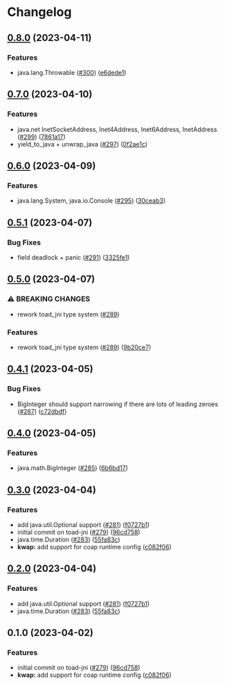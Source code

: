 # Changelog

## [0.8.0](https://github.com/toad-lib/toad/compare/toad-jni-v0.7.0...toad-jni-v0.8.0) (2023-04-11)


### Features

* java.lang.Throwable ([#300](https://github.com/toad-lib/toad/issues/300)) ([e6dede1](https://github.com/toad-lib/toad/commit/e6dede1a7a85ed6ebd409dc5ddbea056e9e67337))

## [0.7.0](https://github.com/toad-lib/toad/compare/toad-jni-v0.6.0...toad-jni-v0.7.0) (2023-04-10)


### Features

* java.net InetSocketAddress, Inet4Address, Inet6Address, InetAddress ([#299](https://github.com/toad-lib/toad/issues/299)) ([7861a17](https://github.com/toad-lib/toad/commit/7861a17fdf63c707bd17a47ccbf710331fb02986))
* yield_to_java + unwrap_java ([#297](https://github.com/toad-lib/toad/issues/297)) ([0f2ae1c](https://github.com/toad-lib/toad/commit/0f2ae1c6f582e6ead1218faf6d91496a29e7e7b5))

## [0.6.0](https://github.com/toad-lib/toad/compare/toad-jni-v0.5.1...toad-jni-v0.6.0) (2023-04-09)


### Features

* java.lang.System, java.io.Console ([#295](https://github.com/toad-lib/toad/issues/295)) ([30ceab3](https://github.com/toad-lib/toad/commit/30ceab3aca138b3a436ce59ada517211b98cbca8))

## [0.5.1](https://github.com/toad-lib/toad/compare/toad-jni-v0.5.0...toad-jni-v0.5.1) (2023-04-07)


### Bug Fixes

* field deadlock + panic ([#291](https://github.com/toad-lib/toad/issues/291)) ([3325fe1](https://github.com/toad-lib/toad/commit/3325fe123ffb58353479753187acba67fa8200a8))

## [0.5.0](https://github.com/toad-lib/toad/compare/toad-jni-v0.4.1...toad-jni-v0.5.0) (2023-04-07)


### ⚠ BREAKING CHANGES

* rework toad_jni type system ([#289](https://github.com/toad-lib/toad/issues/289))

### Features

* rework toad_jni type system ([#289](https://github.com/toad-lib/toad/issues/289)) ([9b20ce7](https://github.com/toad-lib/toad/commit/9b20ce7b441e195e03768dbb0621f20e75ae7353))

## [0.4.1](https://github.com/toad-lib/toad/compare/toad-jni-v0.4.0...toad-jni-v0.4.1) (2023-04-05)


### Bug Fixes

* BigInteger should support narrowing if there are lots of leading zeroes ([#287](https://github.com/toad-lib/toad/issues/287)) ([c72dbdf](https://github.com/toad-lib/toad/commit/c72dbdfb0cd486fded8b33e0ca6f73ad7136f0fc))

## [0.4.0](https://github.com/toad-lib/toad/compare/toad-jni-v0.3.0...toad-jni-v0.4.0) (2023-04-05)


### Features

* java.math.BigInteger ([#285](https://github.com/toad-lib/toad/issues/285)) ([6b6bd17](https://github.com/toad-lib/toad/commit/6b6bd1730aa8825dcc947eab0d3dc9996a485932))

## [0.3.0](https://github.com/toad-lib/toad/compare/toad-jni-v0.2.0...toad-jni-v0.3.0) (2023-04-04)


### Features

* add java.util.Optional support ([#281](https://github.com/toad-lib/toad/issues/281)) ([f0727b1](https://github.com/toad-lib/toad/commit/f0727b1d552fbb320e64a7f483a6f3b2a1901b18))
* initial commit on toad-jni ([#279](https://github.com/toad-lib/toad/issues/279)) ([96cd758](https://github.com/toad-lib/toad/commit/96cd758621128d0085d9d22281b4b2d355e7bd64))
* java.time.Duration ([#283](https://github.com/toad-lib/toad/issues/283)) ([55fa83c](https://github.com/toad-lib/toad/commit/55fa83ce9aec93558e8cdefc0accabb783c87eaa))
* **kwap:** add support for coap runtime config ([c082f06](https://github.com/toad-lib/toad/commit/c082f0696a288d2a2db9b986c3e3eaf2e7a4e8f4))

## [0.2.0](https://github.com/toad-lib/toad/compare/toad-jni-v0.1.0...toad-jni-v0.2.0) (2023-04-04)


### Features

* add java.util.Optional support ([#281](https://github.com/toad-lib/toad/issues/281)) ([f0727b1](https://github.com/toad-lib/toad/commit/f0727b1d552fbb320e64a7f483a6f3b2a1901b18))
* java.time.Duration ([#283](https://github.com/toad-lib/toad/issues/283)) ([55fa83c](https://github.com/toad-lib/toad/commit/55fa83ce9aec93558e8cdefc0accabb783c87eaa))

## 0.1.0 (2023-04-02)


### Features

* initial commit on toad-jni ([#279](https://github.com/toad-lib/toad/issues/279)) ([96cd758](https://github.com/toad-lib/toad/commit/96cd758621128d0085d9d22281b4b2d355e7bd64))
* **kwap:** add support for coap runtime config ([c082f06](https://github.com/toad-lib/toad/commit/c082f0696a288d2a2db9b986c3e3eaf2e7a4e8f4))
